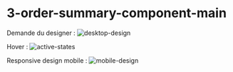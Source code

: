 # 3-order-summary-component-main

Demande du designer :
![desktop-design](https://user-images.githubusercontent.com/101110693/175506185-01b4fafb-98dd-48e7-8a99-a9f3b64ba07e.jpg)

Hover :
![active-states](https://user-images.githubusercontent.com/101110693/175506493-1501100e-3844-4da2-8921-aa69f0b96442.jpg)

Responsive design mobile :
![mobile-design](https://user-images.githubusercontent.com/101110693/175506849-02d82e95-9a8e-4144-b565-8d57e34ae628.jpg)
